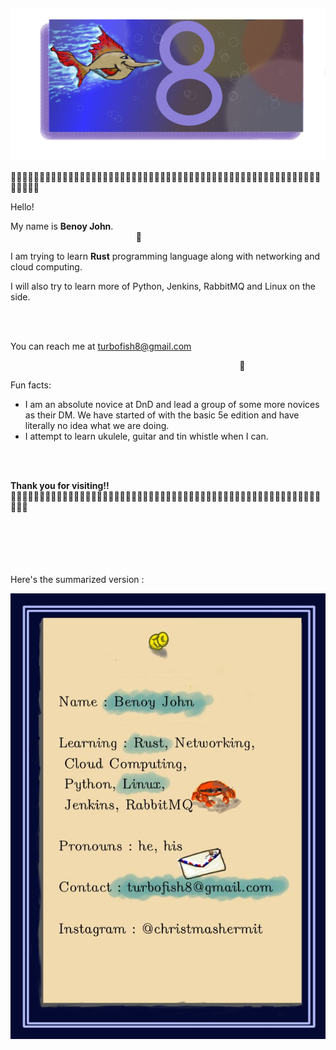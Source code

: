 ![turbofish](images/turbofish8_2.jpg)

:beginner::beginner::beginner::beginner::beginner::beginner::beginner::beginner::beginner::beginner::beginner::beginner::beginner::beginner::beginner::beginner::beginner::beginner::beginner::beginner::beginner::beginner::beginner::beginner::beginner::beginner::beginner::beginner::beginner::beginner::beginner::beginner::beginner::beginner::beginner::beginner::beginner::beginner::beginner::beginner::beginner::beginner::beginner::beginner::beginner::beginner::beginner::beginner::beginner::beginner::beginner::beginner::beginner::beginner::beginner::beginner::beginner::beginner::beginner:

Hello! 

My name is **Benoy John**.
<br>
&nbsp;&nbsp;&nbsp;&nbsp;&nbsp;&nbsp;&nbsp;&nbsp;&nbsp;&nbsp;&nbsp;&nbsp;&nbsp;&nbsp;&nbsp;&nbsp;&nbsp;&nbsp;&nbsp;&nbsp;&nbsp;&nbsp;&nbsp;&nbsp;&nbsp;&nbsp;&nbsp;&nbsp;&nbsp;&nbsp;&nbsp;&nbsp;&nbsp;&nbsp;&nbsp;&nbsp;&nbsp;&nbsp;&nbsp;&nbsp;&nbsp;&nbsp;&nbsp;&nbsp;&nbsp;&nbsp;&nbsp;&nbsp;&nbsp;&nbsp;&nbsp;:tropical_fish: 
<br>


I am trying to learn **Rust** programming language along with networking and cloud computing.

I will also try to learn more of Python, Jenkins, RabbitMQ and Linux on the side.

<br>
<br>

You can reach me at turbofish8@gmail.com

&nbsp;&nbsp;&nbsp;&nbsp;&nbsp;&nbsp;&nbsp;&nbsp;&nbsp;&nbsp;&nbsp;&nbsp;&nbsp;&nbsp;&nbsp;&nbsp;&nbsp;&nbsp;&nbsp;&nbsp;&nbsp;&nbsp;&nbsp;&nbsp;&nbsp;&nbsp;&nbsp;&nbsp;&nbsp;&nbsp;&nbsp;&nbsp;&nbsp;&nbsp;&nbsp;&nbsp;&nbsp;&nbsp;&nbsp;&nbsp;&nbsp;&nbsp;&nbsp;&nbsp;&nbsp;&nbsp;&nbsp;&nbsp;&nbsp;&nbsp;&nbsp;&nbsp;&nbsp;&nbsp;&nbsp;&nbsp;&nbsp;&nbsp;&nbsp;&nbsp;&nbsp;&nbsp;&nbsp;&nbsp;&nbsp;&nbsp;&nbsp;&nbsp;&nbsp;&nbsp;&nbsp;&nbsp;&nbsp;&nbsp;&nbsp;&nbsp;&nbsp;&nbsp;&nbsp;&nbsp;&nbsp;&nbsp;&nbsp;&nbsp;&nbsp;&nbsp;&nbsp;&nbsp;&nbsp;&nbsp;&nbsp;&nbsp;&nbsp;:octopus:
<br>


Fun facts: 
* I am an absolute novice at DnD and lead a group of some more novices as their DM. We have started of with the basic 5e edition and have literally no idea what we are doing.
* I attempt to learn ukulele, guitar and tin whistle when I can.

<br>
<br>

**Thank you for visiting!!**  
:ocean::ocean::ocean::ocean::ocean::ocean::ocean::ocean::ocean::ocean::ocean::ocean::ocean::ocean::ocean::ocean::ocean::ocean::ocean::ocean::ocean::ocean::ocean::ocean::ocean::ocean::ocean::ocean::ocean::ocean::ocean::ocean::ocean::ocean::ocean::ocean::ocean::ocean::ocean::ocean::ocean::ocean::ocean::ocean::ocean::ocean::ocean::ocean::ocean::ocean::ocean::ocean::ocean::crab::ocean::ocean::ocean:


<br>
<br>
<br>
<br>
<br>
Here's the summarized version :
<br>

![profile](images/profile2.jpg)


